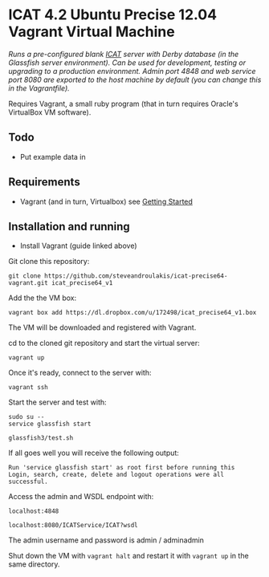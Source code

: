 ICAT 4.2 Ubuntu Precise 12.04 Vagrant Virtual Machine
===============================

_Runs a pre-configured blank [ICAT](https://icatproject.googlecode.com/) server with Derby database (in the Glassfish server environment). Can be used for development, testing or upgrading to a production environment. Admin port 4848 and web service port 8080 are exported to the host machine by default (you can change this in the Vagrantfile)._

Requires Vagrant, a small ruby program (that in turn requires Oracle's VirtualBox VM software).

## Todo
 - Put example data in

## Requirements
 - Vagrant (and in turn, Virtualbox) see [Getting Started](http://docs-v1.vagrantup.com/v1/docs/getting-started/index.html)

## Installation and running

 - Install Vagrant (guide linked above)

Git clone this repository:
    
    git clone https://github.com/steveandroulakis/icat-precise64-vagrant.git icat_precise64_v1

Add the the VM box:

```
vagrant box add https://dl.dropbox.com/u/172498/icat_precise64_v1.box
```

The VM will be downloaded and registered with Vagrant.

cd to the cloned git repository and start the virtual server:

```
vagrant up
```

Once it's ready, connect to the server with:

```
vagrant ssh
```

Start the server and test with:

```
sudo su --
service glassfish start

glassfish3/test.sh
```

If all goes well you will receive the following output:

```
Run 'service glassfish start' as root first before running this
Login, search, create, delete and logout operations were all successful.
```

Access the admin and WSDL endpoint with:

```
localhost:4848

localhost:8080/ICATService/ICAT?wsdl
```

The admin username and password is admin / adminadmin

Shut down the VM with `vagrant halt` and restart it with `vagrant up` in the same directory.
